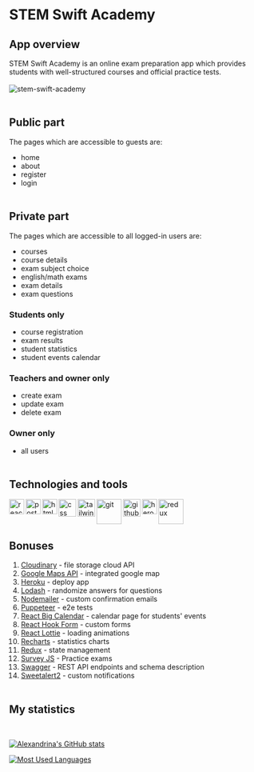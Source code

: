 # STEM Swift Academy

## App overview

STEM Swift Academy is an online exam preparation app which provides students with well-structured courses and official practice tests.
<br />
<br />
<img align="center" alt="stem-swift-academy" src="https://res.cloudinary.com/drinka/image/upload/v1649836838/sat-academy/ssa-home_j2bzev.png" />
<br/>
<br/>

## Public part

The pages which are accessible to guests are:

- home
- about
- register
- login
  <br/>
  <br/>

## Private part

The pages which are accessible to all logged-in users are:

- courses
- course details
- exam subject choice
- english/math exams
- exam details
- exam questions

### Students only

- course registration
- exam results
- student statistics
- student events calendar

### Teachers and owner only

- create exam
- update exam
- delete exam

### Owner only

- all users
  <br/>
  <br/>

## Technologies and tools

<img align="left" alt="react" width="30px" src="https://www.pinclipart.com/picdir/middle/537-5374089_react-js-logo-clipart.png" />
<img align="left" alt="postgresql" width="30px" src="https://upload.wikimedia.org/wikipedia/commons/thumb/2/29/Postgresql_elephant.svg/1200px-Postgresql_elephant.svg.png" />
<img align="left" alt="html" width="30px" src="https://e7.pngegg.com/pngimages/410/100/png-clipart-web-development-html-responsive-web-design-logo-javascript-html-angle-web-design.png" />
<img align="left" alt="css" width="35px" src="https://e7.pngegg.com/pngimages/893/87/png-clipart-web-development-html-cascading-style-sheets-css3-bootstrap-minimalist-resume-blue-angle.png" />
<img align="left" alt="tailwind" width="35px" src="https://img.stackshare.io/service/8158/default_660b7c41c3ba489cb581eec89c04655404258c19.png" />
<img align="left" alt="git" width="50px" src="https://cdn.freebiesupply.com/logos/thumbs/2x/git-logo.png" />
<img align="left" alt="github" width="35px" src="https://upload.wikimedia.org/wikipedia/commons/thumb/9/91/Octicons-mark-github.svg/2048px-Octicons-mark-github.svg.png" />
<img align="left" alt="heroku" width="30px" src="https://raw.githubusercontent.com/ivangabriele/vscode-heroku/master/res/icon.png" />
<img align="left" alt="redux" width="50px" src="https://upload.wikimedia.org/wikipedia/commons/4/49/Redux.png" />

<br />
<br />
<br />

## Bonuses

1. [Cloudinary](https://cloudinary.com/) - file storage cloud API
2. [Google Maps API](https://mapsplatform.google.com/) - integrated google map
3. [Heroku](https://heroku.com/) - deploy app
4. [Lodash](https://www.npmjs.com/package/lodash) - randomize answers for questions
5. [Nodemailer](https://nodemailer.com/about/) - custom confirmation emails
6. [Puppeteer](https://pptr.dev/) - e2e tests
7. [React Big Calendar](https://www.npmjs.com/package/react-big-calendar?activeTab=versions) - calendar page for students' events
8. [React Hook Form](https://react-hook-form.com/) - custom forms
9. [React Lottie](https://www.npmjs.com/package/react-lottie) - loading animations
10. [Recharts](https://recharts.org/en-US/) - statistics charts
11. [Redux](https://redux.js.org/) - state management
12. [Survey JS](https://surveyjs.io/) - Practice exams
13. [Swagger](https://swagger.io/) - REST API endpoints and schema description
14. [Sweetalert2](https://sweetalert2.github.io/) - custom notifications
    <br />
    <br />

## My statistics

<br />

[![Alexandrina's GitHub stats](https://github-readme-stats.vercel.app/api?username=alexmehandzhiyska&show_icons=true)](https://github.com/alexmehandzhiyska/sat-academy-fe)

[![Most Used Languages](https://github-readme-stats.vercel.app/api/top-langs/?username=alexmehandzhiyska)](https://github.com/alexmehandzhiyska/sat-academy-fe)
